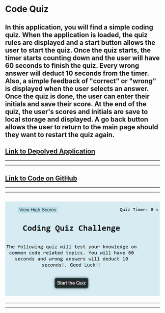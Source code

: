 # Code Quiz

In this application, you will find a simple coding quiz. When the application is loaded, the quiz rules are displayed and a start button allows the user to start the quiz. Once the quiz starts, the timer starts counting down and the user will have 60 seconds to finish the quiz. Every wrong answer will deduct 10 seconds from the timer. Also, a simple feedback of "correct" or "wrong" is displayed when the user selects an answer. Once the quiz is done, the user can enter their initials and save their score.
At the end of the quiz, the user's scores and initials are save to local storage and displayed. A go back button allows the user to return to the main page should they want to restart the quiz again.
----
## [Link to Depolyed Application](https://momaki9.github.io/Code_Quiz/)
----
----
## [Link to Code on GitHub](https://github.com/momaki9/Code_Quiz)
----
----
## ![Screenshot](assets/images/Code_Quiz_Screenshot.png)
----
----
